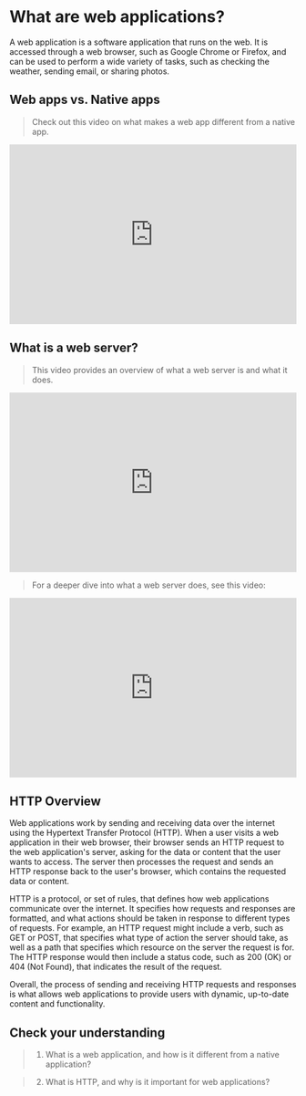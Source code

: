 # What are web applications?

A web application is a software application that runs on the web. It is accessed through a web browser, such as Google Chrome or Firefox, and can be used to perform a wide variety of tasks, such as checking the weather, sending email, or sharing photos.

## Web apps vs. Native apps

> Check out this video on what makes a web app different from a native app.

<div style="position: relative; padding-bottom: 62.5%; height: 0;"><iframe src="https://www.youtube.com/embed/qt6gSW-uYKI" frameborder="0" webkitallowfullscreen mozallowfullscreen allowfullscreen style="position: absolute; top: 0; left: 0; width: 100%; height: 100%;"></iframe></div>

## What is a web server?

> This video provides an overview of what a web server is and what it does.

<div style="position: relative; padding-bottom: 62.5%; height: 0;"><iframe src="https://www.youtube.com/embed/kzyfIiVZPJA" frameborder="0" webkitallowfullscreen mozallowfullscreen allowfullscreen style="position: absolute; top: 0; left: 0; width: 100%; height: 100%;"></iframe></div>

> For a deeper dive into what a web server does, see this video:

<div style="position: relative; padding-bottom: 62.5%; height: 0;"><iframe src="https://www.youtube.com/embed/9J1nJOivdyw" frameborder="0" webkitallowfullscreen mozallowfullscreen allowfullscreen style="position: absolute; top: 0; left: 0; width: 100%; height: 100%;"></iframe></div>

## HTTP Overview

Web applications work by sending and receiving data over the internet using the Hypertext Transfer Protocol (HTTP). When a user visits a web application in their web browser, their browser sends an HTTP request to the web application's server, asking for the data or content that the user wants to access. The server then processes the request and sends an HTTP response back to the user's browser, which contains the requested data or content.

HTTP is a protocol, or set of rules, that defines how web applications communicate over the internet. It specifies how requests and responses are formatted, and what actions should be taken in response to different types of requests. For example, an HTTP request might include a verb, such as GET or POST, that specifies what type of action the server should take, as well as a path that specifies which resource on the server the request is for. The HTTP response would then include a status code, such as 200 (OK) or 404 (Not Found), that indicates the result of the request.

Overall, the process of sending and receiving HTTP requests and responses is what allows web applications to provide users with dynamic, up-to-date content and functionality.

## Check your understanding

> 1. What is a web application, and how is it different from a native application?

> 2. What is HTTP, and why is it important for web applications?
